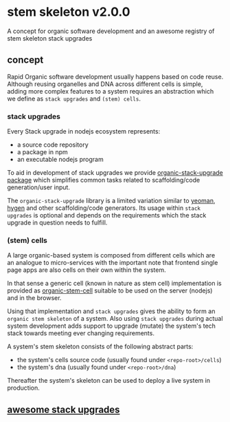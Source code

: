 # stem skeleton v2.0.0

A concept for organic software development and an awesome registry of stem skeleton stack upgrades

## concept

Rapid Organic software development usually happens based on code reuse. Although reusing organelles and DNA across different cells is simple, adding more complex features to a system requires an abstraction which we define as `stack upgrades` and `(stem) cells`.

### stack upgrades

Every Stack upgrade in nodejs ecosystem represents:

* a source code repository
* a package in npm
* an executable nodejs program

To aid in development of stack upgrades we provide [organic-stack-upgrade package](https://github.com/node-organic/organic-stack-upgrade) which simplifies common tasks related to scaffolding/code generation/user input.

The `organic-stack-upgrade` library is a limited variation similar to [yeoman](http://yeoman.io/), [hygen](http://www.hygen.io/) and other scaffolding/code generators. Its usage within `stack upgrades` is optional and depends on the requirements which the stack upgrade in question needs to fulfill.

### (stem) cells

A large organic-based system is composed from different cells which are an analogue to micro-services with the important note that frontend single page apps are also cells on their own within the system.

In that sense a generic cell (known in nature as stem cell) implementation is provided as [organic-stem-cell](https://github.com/node-organic/organic-stem-cell) suitable to be used on the server (nodejs) and in the browser.

Using that implementation and `stack upgrades` gives the ability to form an `organic stem skeleton` of a system. Also using `stack upgrades` during actual system development adds support to upgrade (mutate) the system's tech stack towards meeting ever changing requirements.

A system's stem skeleton consists of the following abstract parts:

* the system's cells source code (usually found under `<repo-root>/cells`)
* the system's dna (usually found under `<repo-root>/dna`)

Thereafter the system's skeleton can be used to deploy a live system in production.

## [awesome stack upgrades](https://github.com/node-organic?utf8=%E2%9C%93&q=template)
